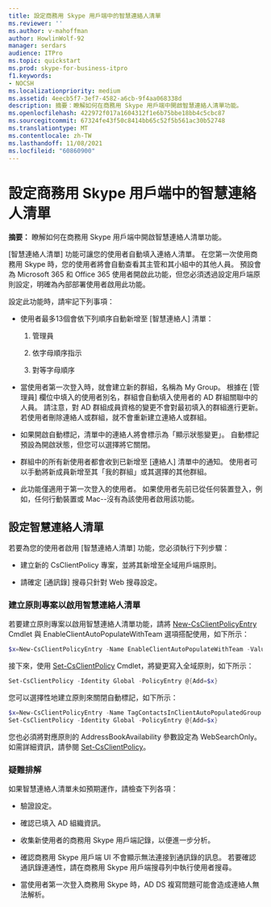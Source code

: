 ```yaml
---
title: 設定商務用 Skype 用戶端中的智慧連絡人清單
ms.reviewer: ''
ms.author: v-mahoffman
author: HowlinWolf-92
manager: serdars
audience: ITPro
ms.topic: quickstart
ms.prod: skype-for-business-itpro
f1.keywords:
- NOCSH
ms.localizationpriority: medium
ms.assetid: 4eecb5f7-3ef7-4582-a6cb-9f4aa068338d
description: 摘要：瞭解如何在商務用 Skype 用戶端中開啟智慧連絡人清單功能。
ms.openlocfilehash: 422972f017a1604312f1e6b75bbe18bb4c5cbc87
ms.sourcegitcommit: 67324fe43f50c8414bb65c52f5b561ac30b52748
ms.translationtype: MT
ms.contentlocale: zh-TW
ms.lasthandoff: 11/08/2021
ms.locfileid: "60860900"
---
```

# <a name="configure-smart-contacts-list-in-skype-for-business-clients"></a>設定商務用 Skype 用戶端中的智慧連絡人清單

**摘要：** 瞭解如何在商務用 Skype 用戶端中開啟智慧連絡人清單功能。

[智慧連絡人清單] 功能可讓您的使用者自動填入連絡人清單。 在您第一次使用商務用 Skype 時，您的使用者將會自動查看其主管和其小組中的其他人員。 預設會為 Microsoft 365 和 Office 365 使用者開啟此功能，但您必須透過設定用戶端原則設定，明確為內部部署使用者啟用此功能。

設定此功能時，請牢記下列事項：

- 使用者最多13個會依下列順序自動新增至 [智慧連絡人] 清單：

  1. 管理員

  2. 依字母順序指示

  3. 對等字母順序

- 當使用者第一次登入時，就會建立新的群組，名稱為 My Group。 根據在 [管理員] 欄位中填入的使用者別名，群組會自動填入使用者的 AD 群組關聯中的人員。 請注意，對 AD 群組成員資格的變更不會對最初填入的群組進行更新。 若使用者刪除連絡人或群組，就不會重新建立連絡人或群組。 

- 如果開啟自動標記，清單中的連絡人將會標示為「顯示狀態變更」。 自動標記預設為開啟狀態，但您可以選擇將它關閉。 

- 群組中的所有新使用者都會收到已新增至 [連絡人] 清單中的通知。 使用者可以手動將新成員新增至其「我的群組」或其選擇的其他群組。

- 此功能僅適用于第一次登入的使用者。 如果使用者先前已從任何裝置登入，例如，任何行動裝置或 Mac--沒有為該使用者啟用該功能。

## <a name="configure-smart-contacts-list"></a>設定智慧連絡人清單

若要為您的使用者啟用 [智慧連絡人清單] 功能，您必須執行下列步驟： 

- 建立新的 CsClientPolicy 專案，並將其新增至全域用戶端原則。 

- 請確定 [通訊錄] 搜尋只針對 Web 搜尋設定。

### <a name="create-a-policy-entry-to-enable-smart-contacts-list"></a>建立原則專案以啟用智慧連絡人清單

若要建立原則專案以啟用智慧連絡人清單功能，請將 [New-CsClientPolicyEntry](/powershell/module/skype/new-csclientpolicyentry?view=skype-ps) Cmdlet 與 EnableClientAutoPopulateWithTeam 選項搭配使用，如下所示：

```powershell
$x=New-CsClientPolicyEntry -Name EnableClientAutoPopulateWithTeam -Value $True
```

接下來，使用 [Set-CsClientPolicy](/powershell/module/skype/set-csclientpolicy?view=skype-ps) Cmdlet，將變更寫入全域原則，如下所示：

```powershell
Set-CsClientPolicy -Identity Global -PolicyEntry @{Add=$x}
```

您可以選擇性地建立原則來關閉自動標記，如下所示：

```powershell
$x=New-CsClientPolicyEntry -Name TagContactsInClientAutoPopulatedGroup -Value $False
Set-CsClientPolicy -Identity Global -PolicyEntry @{Add=$x}
```

您也必須將對應原則的 AddressBookAvailability 參數設定為 WebSearchOnly。 如需詳細資訊，請參閱 [Set-CsClientPolicy](/powershell/module/skype/set-csclientpolicy?view=skype-ps)。 

### <a name="troubleshoot"></a>疑難排解

如果智慧連絡人清單未如預期運作，請檢查下列各項：

- 驗證設定。 

- 確認已填入 AD 組織資訊。

- 收集新使用者的商務用 Skype 用戶端記錄，以便進一步分析。

- 確認商務用 Skype 用戶端 UI 不會顯示無法連接到通訊錄的訊息。 若要確認通訊錄連通性，請在商務用 Skype 用戶端搜尋列中執行使用者搜尋。

- 當使用者第一次登入商務用 Skype 時，AD DS 複寫問題可能會造成連絡人無法解析。